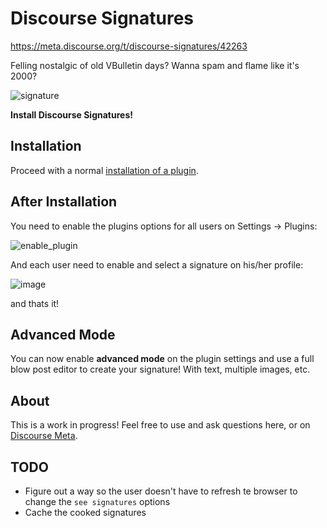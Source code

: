 # Discourse Signatures

https://meta.discourse.org/t/discourse-signatures/42263

Felling nostalgic of old VBulletin days? Wanna spam and flame like it's 2000?

![signature](https://user-images.githubusercontent.com/5862206/214549988-f3aaefc6-aa25-4d98-848d-2e1086542eeb.png)

**Install Discourse Signatures!**

## Installation

Proceed with a normal [installation of a plugin](https://meta.discourse.org/t/install-a-plugin/19157?u=falco).

## After Installation

You need to enable the plugins options for all users on Settings -> Plugins:

![enable_plugin](https://user-images.githubusercontent.com/5862206/214550041-20deb06a-0d0a-4ceb-93bd-97b01017bc38.png)

And each user need to enable and select a signature on his/her profile:

![image](https://user-images.githubusercontent.com/5862206/214550178-a4f1caeb-0dd5-4b08-9d98-c292b0813c15.png)

and thats it!

## Advanced Mode

You can now enable **advanced mode** on the plugin settings and use a full blow post editor to create your signature! With text, multiple images, etc.

## About

This is a work in progress! Feel free to use and ask questions here, or on [Discourse Meta](https://meta.discourse.org/t/discourse-signatures/42263).

## TODO

- Figure out a way so the user doesn't have to refresh te browser to change the `see signatures` options
- Cache the cooked signatures
